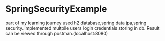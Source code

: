 # SpringSecurityExample
part of my learning journey
used h2 database,spring data jpa,spring security..implemented multpile users login credentials storing in db.
Result can be viewed through postman.(localhost:8080)

